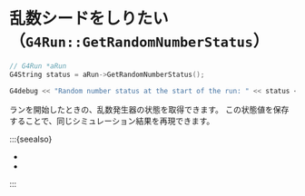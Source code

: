 # 乱数シードをしりたい（``G4Run::GetRandomNumberStatus``）

```cpp
// G4Run *aRun
G4String status = aRun->GetRandomNumberStatus();

G4debug << "Random number status at the start of the run: " << status << G4endl;
```

ランを開始したときの、乱数発生器の状態を取得できます。
この状態値を保存することで、同じシミュレーション結果を再現できます。

:::{seealso}

- [](./geant4-random.md)
- [](./geant4-event-random.md)

:::
